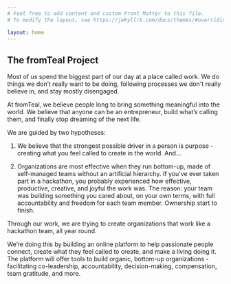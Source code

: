 ```yaml
---
# Feel free to add content and custom Front Matter to this file.
# To modify the layout, see https://jekyllrb.com/docs/themes/#overriding-theme-defaults

layout: home
---
```


## The fromTeal Project

Most of us spend the biggest part of our day at a place called work. We do things we don’t really want to be doing, following processes we don't really believe in, and stay mostly disengaged.

At fromTeal, we believe people long to bring something meaningful into the world. We believe that anyone can be an entrepreneur, build what’s calling them, and finally stop dreaming of the next life.

We are guided by two hypotheses:

1. We believe that the strongest possible driver in a person is purpose - creating what you feel called to create in the world. And...

2. Organizations are most effective when they run bottom-up, made of self-managed teams without an artificial hierarchy. If you've ever taken part in a hackathon, you probably experienced how effective, productive, creative, and joyful the work was. The reason: your team was building something you cared about, on your own terms, with full accountability and freedom for each team member. Ownership start to finish. 

Through our work, we are trying to create organizations that work like a hackathon team, all year round.

We’re doing this by building an online platform to help passionate people connect, create what they feel called to create, and make a living doing it. The platform will offer tools to build organic, bottom-up organizations - facilitating co-leadership, accountability, decision-making, compensation, team gratitude, and more.


